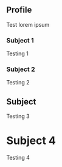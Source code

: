 ## Profile

Test lorem ipsum

### Subject 1

Testing 1

### Subject 2

Testing 2

## Subject 

Testing 3

# Subject 4

Testing 4
